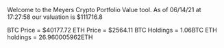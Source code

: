 Welcome to the Meyers Crypto Portfolio Value tool. 
As of 06/14/21 at 17:27:58 our valuation is $111716.8 

BTC Price = $40177.72
 ETH Price = $2564.11
BTC Holdings = 1.06BTC
 ETH holdings = 26.960005962ETH 
